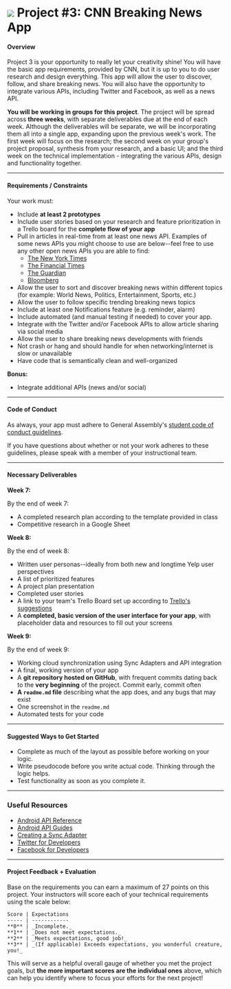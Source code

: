 # ![](https://ga-dash.s3.amazonaws.com/production/assets/logo-9f88ae6c9c3871690e33280fcf557f33.png) Project #3: CNN Breaking News App

#### Overview

Project 3 is your opportunity to really let your creativity shine! You will have the basic app requirements, provided by CNN, but it is up to you to do user research and design everything. This app will allow the user to discover, follow, and share breaking news. You will also have the opportunity to integrate various APIs, including Twitter and Facebook, as well as a news API.

**You will be working in groups for this project**. The project will be spread across **three weeks**, with separate deliverables due at the end of each week. Although the deliverables will be separate, we will be incorporating them all into a single app, expanding upon the previous week's work. The first week will focus on the research; the second week on your group's project proposal, synthesis from your research, and a basic UI; and the third week on the technical implementation - integrating the various APIs, design and functionality together.

---

#### Requirements / Constraints

Your work must:

- Include **at least 2 prototypes**
- Include user stories based on your research and feature prioritization in a Trello board for the **complete flow of your app**
- Pull in articles in real-time from at least one news API. Examples of some news APIs you might choose to use are below--feel free to use any other open news APIs you are able to find:
    - [The New York Times](http://developer.nytimes.com/)
    - [The Financial Times](https://developer.ft.com/docs)
    - [The Guardian](http://open-platform.theguardian.com/access/)
    - [Bloomberg](http://www.bloomberglabs.com/api/)
- Allow the user to sort and discover breaking news within different topics (for example: World News, Politics, Entertainment, Sports, etc.)
- Allow the user to follow specific trending breaking news topics
- Include at least one Notifications feature (e.g. reminder, alarm)
- Include automated (and manual testing if needed) to cover your app.
- Integrate with the Twitter and/or Facebook APIs to allow article sharing via social media
- Allow the user to share breaking news developments with friends
- Not crash or hang and should handle for when networking/internet is slow or unavailable
- Have code that is semantically clean and well-organized

**Bonus:**

- Integrate additional APIs (news and/or social)

---

#### Code of Conduct

As always, your app must adhere to General Assembly's [student code of conduct guidelines](../../../resources/guidelines/code-of-conduct.md).

If you have questions about whether or not your work adheres to these guidelines, please speak with a member of your instructional team.

---

#### Necessary Deliverables

**Week 7:**

By the end of week 7:

- A completed research plan according to the template provided in class
- Competitive research in a Google Sheet

**Week 8:**

By the end of week 8:

- Written user personas--ideally from both new and longtime Yelp user perspectives
- A list of prioritized features
- A project plan presentation
- Completed user stories
- A link to your team's Trello Board set up according to [Trello's suggestions](http://buildbettersoftware.com/with-trello/)
- A **completed, basic version of the user interface for your app**, with placeholder data and resources to fill out your screens

**Week 9:**

By the end of week 9:

- Working cloud synchronization using Sync Adapters and API integration
- A final, working version of your app
- A **git repository hosted on GitHub**, with frequent commits dating back to the **very beginning** of the project. Commit early, commit often
- **A ``readme.md`` file** describing what the app does, and any bugs that may exist
- One screenshot in the ``readme.md``
- Automated tests for your code
---

#### Suggested Ways to Get Started

- Complete as much of the layout as possible before working on your logic.
- Write pseudocode before you write actual code. Thinking through the logic helps.
- Test functionality as soon as you complete it.

---

### Useful Resources

- [Android API Reference](http://developer.android.com/reference/packages.html)
- [Android API Guides](http://developer.android.com/guide/index.html)
- [Creating a Sync Adapter](http://developer.android.com/training/sync-adapters/creating-sync-adapter.html)
- [Twitter for Developers](https://dev.twitter.com/)
- [Facebook for Developers](https://developers.facebook.com/)

---

#### Project Feedback + Evaluation


Base on the requirements you can earn a maximum of 27 points on this project. Your instructors will score each of your technical requirements using the scale below:

    Score | Expectations
    ----- | ------------
    **0** | _Incomplete._
    **1** | _Does not meet expectations._
    **2** | _Meets expectations, good job!_
    **3** | _(If applicable) Exceeds expectations, you wonderful creature, you!_

 This will serve as a helpful overall gauge of whether you met the project goals, but __the more important scores are the individual ones__ above, which can help you identify where to focus your efforts for the next project!
